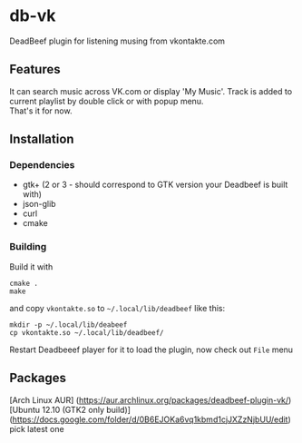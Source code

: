 db-vk
=====
DeadBeef plugin for listening musing from vkontakte.com

Features
--------
It can search music across VK.com or display 'My Music'. Track is added to current playlist by double click or with popup menu.  
That's it for now.

Installation
------------
### Dependencies
 * gtk+ (2 or 3 - should correspond to GTK version your Deadbeef is built with)
 * json-glib
 * curl
 * cmake

### Building
Build it with

    cmake .
    make
and copy `vkontakte.so` to `~/.local/lib/deadbeef` like this:
    
    mkdir -p ~/.local/lib/deabeef
    cp vkontakte.so ~/.local/lib/deadbeef/
Restart Deadbeeef player for it to load the plugin, now check out `File` menu

Packages
--------
[Arch Linux AUR] (https://aur.archlinux.org/packages/deadbeef-plugin-vk/)  
[Ubuntu 12.10 (GTK2 only build)] (https://docs.google.com/folder/d/0B6EJOKa6vq1kbmd1cjJXZzNjbUU/edit) pick latest one
